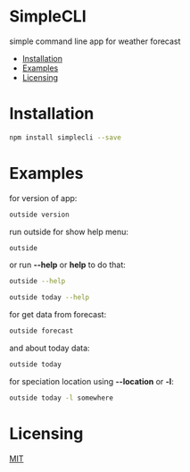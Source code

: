 # SimpleCLI
simple command line app for weather forecast

<!-- START doctoc generated TOC please keep comment here to allow auto update -->
<!-- DON'T EDIT THIS SECTION, INSTEAD RE-RUN doctoc TO UPDATE -->

- [Installation](#installation)
- [Examples](#examples)
- [Licensing](#licensing)

<!-- END doctoc generated TOC please keep comment here to allow auto update -->

# Installation

```bash
npm install simplecli --save
```

# Examples

for version of app:

```bash
outside version
```

run outside for show help menu:

```bash
outside
```
or run **--help** or **help** to do that:

```bash
outside --help
```

```bash
outside today --help
```

for get data from forecast:

```bash
outside forecast
```

and about today data:

```bash
outside today
```

for speciation location using **--location** or **-l**:

```bash
outside today -l somewhere
```

# Licensing

[MIT](/LICENSE.md)
